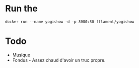 # Run the 

```
docker run --name yogishow -d -p 8080:80 fflament/yogishow
```

# Todo

* Musique
* Fondus - Assez chaud d'avoir un truc propre.
